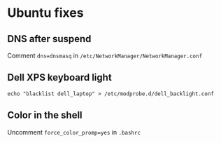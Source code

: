 # Ubuntu fixes

## DNS after suspend

Comment `dns=dnsmasq` in `/etc/NetworkManager/NetworkManager.conf`

## Dell XPS keyboard light

`echo "blacklist dell_laptop" > /etc/modprobe.d/dell_backlight.conf`

## Color in the shell

Uncomment `force_color_promp=yes` in `.bashrc`
